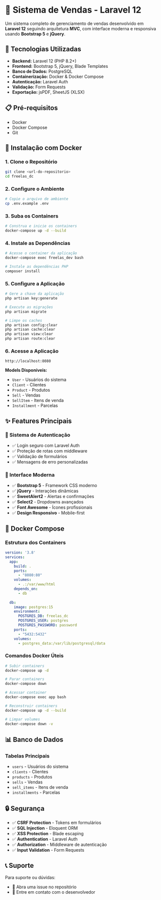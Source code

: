 # 🛒 Sistema de Vendas - Laravel 12

Um sistema completo de gerenciamento de vendas desenvolvido em **Laravel 12** seguindo arquitetura **MVC**, com interface moderna e responsiva usando **Bootstrap 5** e **jQuery**.

## 🚀 Tecnologias Utilizadas

- **Backend:** Laravel 12 (PHP 8.2+)
- **Frontend:** Bootstrap 5, jQuery, Blade Templates
- **Banco de Dados:** PostgreSQL
- **Containerização:** Docker & Docker Compose
- **Autenticação:** Laravel Auth
- **Validação:** Form Requests
- **Exportação:** jsPDF, SheetJS (XLSX)

## 📋 Pré-requisitos

- Docker
- Docker Compose
- Git

## 🐳 Instalação com Docker

### 1. Clone o Repositório
```bash
git clone <url-do-repositorio>
cd freelas_dc
```

### 2. Configure o Ambiente
```bash
# Copie o arquivo de ambiente
cp .env.example .env
```

### 3. Suba os Containers
```bash
# Construa e inicie os containers
docker-compose up -d --build
```

### 4. Instale as Dependências
```bash
# Acesse o container da aplicação
docker-compose exec freelas_dev bash

# Instale as dependências PHP
composer install
```

### 5. Configure a Aplicação
```bash
# Gere a chave da aplicação
php artisan key:generate

# Execute as migrações
php artisan migrate

# Limpe os caches
php artisan config:clear
php artisan cache:clear
php artisan view:clear
php artisan route:clear
```

### 6. Acesse a Aplicação
```
http://localhost:8080
```

**Models Disponíveis:**
- `User` - Usuários do sistema
- `Client` - Clientes
- `Product` - Produtos
- `Sell` - Vendas
- `SellItem` - Itens de venda
- `Installment` - Parcelas

## ✨ Features Principais

### 🔐 Sistema de Autenticação
- ✅ Login seguro com Laravel Auth
- ✅ Proteção de rotas com middleware
- ✅ Validação de formulários
- ✅ Mensagens de erro personalizadas

### 🎨 Interface Moderna
- ✅ **Bootstrap 5** - Framework CSS moderno
- ✅ **jQuery** - Interações dinâmicas
- ✅ **SweetAlert2** - Alertas e confirmações
- ✅ **Select2** - Dropdowns avançados
- ✅ **Font Awesome** - Ícones profissionais
- ✅ **Design Responsivo** - Mobile-first

## 🐳 Docker Compose

### Estrutura dos Containers
```yaml
version: '3.8'
services:
  app:
    build: .
    ports:
      - "8080:80"
    volumes:
      - .:/var/www/html
    depends_on:
      - db
  
  db:
    image: postgres:15
    environment:
      POSTGRES_DB: freelas_dc
      POSTGRES_USER: postgres
      POSTGRES_PASSWORD: password
    ports:
      - "5432:5432"
    volumes:
      - postgres_data:/var/lib/postgresql/data
```

### Comandos Docker Úteis
```bash
# Subir containers
docker-compose up -d

# Parar containers
docker-compose down

# Acessar container
docker-compose exec app bash

# Reconstruir containers
docker-compose up -d --build

# Limpar volumes
docker-compose down -v
```

## 📊 Banco de Dados

### Tabelas Principais
- `users` - Usuários do sistema
- `clients` - Clientes
- `products` - Produtos
- `sells` - Vendas
- `sell_items` - Itens de venda
- `installments` - Parcelas

## 🔒 Segurança

- ✅ **CSRF Protection** - Tokens em formulários
- ✅ **SQL Injection** - Eloquent ORM
- ✅ **XSS Protection** - Blade escaping
- ✅ **Authentication** - Laravel Auth
- ✅ **Authorization** - Middleware de autenticação
- ✅ **Input Validation** - Form Requests

## 📞 Suporte

Para suporte ou dúvidas:
- 📧 Abra uma issue no repositório
- 📧 Entre em contato com o desenvolvedor